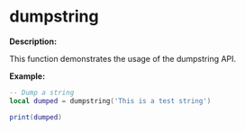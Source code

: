 # dumpstring

**Description:**

This function demonstrates the usage of the dumpstring API.

**Example:**

```lua
-- Dump a string
local dumped = dumpstring('This is a test string')

print(dumped)
```
